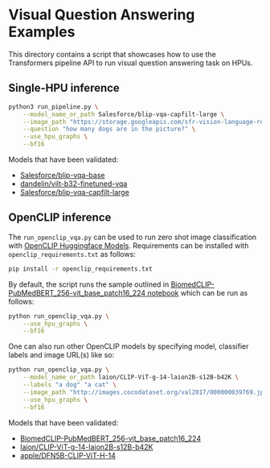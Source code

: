 <!---
Copyright 2021 The HuggingFace Team. All rights reserved.

Licensed under the Apache License, Version 2.0 (the "License");
you may not use this file except in compliance with the License.
You may obtain a copy of the License at

    http://www.apache.org/licenses/LICENSE-2.0

Unless required by applicable law or agreed to in writing, software
distributed under the License is distributed on an "AS IS" BASIS,
WITHOUT WARRANTIES OR CONDITIONS OF ANY KIND, either express or implied.
See the License for the specific language governing permissions and
limitations under the License.
-->

# Visual Question Answering Examples

This directory contains a script that showcases how to use the Transformers pipeline API to run visual question answering task on HPUs.

## Single-HPU inference

```bash
python3 run_pipeline.py \
    --model_name_or_path Salesforce/blip-vqa-capfilt-large \
    --image_path "https://storage.googleapis.com/sfr-vision-language-research/BLIP/demo.jpg" \
    --question "how many dogs are in the picture?" \
    --use_hpu_graphs \
    --bf16
```

Models that have been validated:
  - [Salesforce/blip-vqa-base](https://huggingface.co/Salesforce/blip-vqa-base)
  - [dandelin/vilt-b32-finetuned-vqa](https://huggingface.co/dandelin/vilt-b32-finetuned-vqa)
  - [Salesforce/blip-vqa-capfilt-large](https://huggingface.co/Salesforce/blip-vqa-capfilt-large)

## OpenCLIP inference

The `run_openclip_vqa.py` can be used to run zero shot image classification with [OpenCLIP Huggingface Models](https://huggingface.co/docs/hub/en/open_clip#using-openclip-at-hugging-face).
Requirements can be installed with `openclip_requirements.txt` as follows:

```bash
pip install -r openclip_requirements.txt
```

By default, the script runs the sample outlined in [BiomedCLIP-PubMedBERT_256-vit_base_patch16_224 notebook](https://huggingface.co/microsoft/BiomedCLIP-PubMedBERT_256-vit_base_patch16_224/blob/main/biomed_clip_example.ipynb) which can be run as follows:

```bash
python run_openclip_vqa.py \
    --use_hpu_graphs \
    --bf16
```

One can also run other OpenCLIP models by specifying model, classifier labels and image URL(s) like so:

```bash
python run_openclip_vqa.py \
    --model_name_or_path laion/CLIP-ViT-g-14-laion2B-s12B-b42K \
    --labels "a dog" "a cat" \
    --image_path "http://images.cocodataset.org/val2017/000000039769.jpg" \
    --use_hpu_graphs \
    --bf16
```

Models that have been validated:
  - [BiomedCLIP-PubMedBERT_256-vit_base_patch16_224](https://huggingface.co/microsoft/BiomedCLIP-PubMedBERT_256-vit_base_patch16_224)
  - [laion/CLIP-ViT-g-14-laion2B-s12B-b42K](https://huggingface.co/laion/CLIP-ViT-g-14-laion2B-s12B-b42K)
  - [apple/DFN5B-CLIP-ViT-H-14](https://huggingface.co/apple/DFN5B-CLIP-ViT-H-14/tree/main)